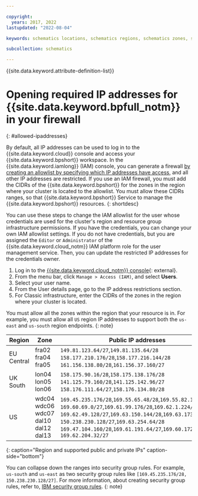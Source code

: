 ```yaml
---

copyright:
  years: 2017, 2022
lastupdated: "2022-08-04"

keywords: schematics locations, schematics regions, schematics zones, schematics endpoints, schematics service endpoints

subcollection: schematics

---
```


{{site.data.keyword.attribute-definition-list}}


# Opening required IP addresses for {{site.data.keyword.bpfull_notm}} in your firewall
{: #allowed-ipaddresses}

By default, all IP addresses can be used to log in to the {{site.data.keyword.cloud}} console and access your {{site.data.keyword.bpshort}} workspace. In the {{site.data.keyword.iamlong}} (IAM) console, you can generate a firewall [by creating an allowlist by specifying which IP addresses have access](/docs/account?topic=account-ips), and all other IP addresses are restricted. If you use an IAM firewall, you must add the CIDRs of the {{site.data.keyword.bpshort}} for the zones in the region where your cluster is located to the allowlist. You must allow these CIDRs ranges, so that {{site.data.keyword.bpshort}} Service to manage the {{site.data.keyword.bpshort}} resources.
{: shortdesc}

You can use these steps to change the IAM allowlist for the user whose credentials are used for the cluster's region and resource group infrastructure permissions. If you have the credentials, you can change your own IAM allowlist settings. If you do not have credentials, but you are assigned the `Editor` or `Administrator` of the {{site.data.keyword.cloud_notm}} IAM platform role for the user management service. Then, you can update the restricted IP addresses for the credentials owner.

1. Log in to the [{{site.data.keyword.cloud_notm}} console](https://cloud.ibm.com/login){: external}.
2. From the menu bar, click `Manage > Access (IAM)`, and select **Users**.
3. Select your user name.
4. From the User details page, go to the IP address restrictions section.
5. For Classic infrastructure, enter the CIDRs of the zones in the region where your cluster is located.

You must allow all the zones within the region that your resource is in. For example, you must allow all `US` region IP addresses to support both the `us-east` and `us-south` region endpoints.
{: note}

| Region | Zone | Public IP addresses | Private IP addresses |
| -- | -- | -- | -- |
| EU Central | fra02 </br> fra04 </br> fra05 | `149.81.123.64/27`,`149.81.135.64/28` </br> `158.177.210.176/28`,`158.177.216.144/28` </br> `161.156.138.80/28`,`161.156.37.160/27`| `10.123.76.192/26`,`10.134.233.192/26` </br> `10.194.127.64/26` </br> `10.75.204.128/26` |
| UK South | lon04  </br> lon05 </br> lon06 | `158.175.90.16/28`,`158.175.138.176/28` </br> `141.125.79.160/28`,`141.125.142.96/27` </br> `158.176.111.64/27`,`158.176.134.80/28` | `10.45.190.64/26`,`10.45.215.128/26` </br> `10.196.59.0/26` </br> `10.72.173.0/26` |
| US | wdc04 </br> wdc06 </br> wdc07 </br> dal10 </br> dal12 </br> dal13| `169.45.235.176/28`,`169.55.65.48/28`,`169.55.82.128/27` </br> `169.60.69.0/27`,`169.61.99.176/28`,`169.62.1.224/28` </br> `169.62.49.128/27`,`169.63.150.144/28`,`169.63.173.208/28` </br> `150.238.230.128/27`,`169.63.254.64/28` </br> `169.47.104.160/28`,`169.61.191.64/27`,`169.60.172.144/28` </br> `169.62.204.32/27` | `10.148.98.0/26`,`10.189.2.128/26` </br> `10.148.245.128/26` </br> `10.190.16.128/26`,`10.191.181.64/26` </br> `10.95.173.64/26` </br> `10.185.16.64/26` </br> `10.220.38.64/26` |
{: caption="Region and supported public and private IPs" caption-side="bottom"}

You can collapse down the ranges into security group rules. For example, `us-south` and `us-east` as two security group rules like `[169.45.235.176/28, 150.238.230.128/27]`. For more information, about creating security group rules, refer to, [IBM security group rules](/docs/security-groups?topic=security-groups-security-groups-guidelines#rules-1).
{: note}



